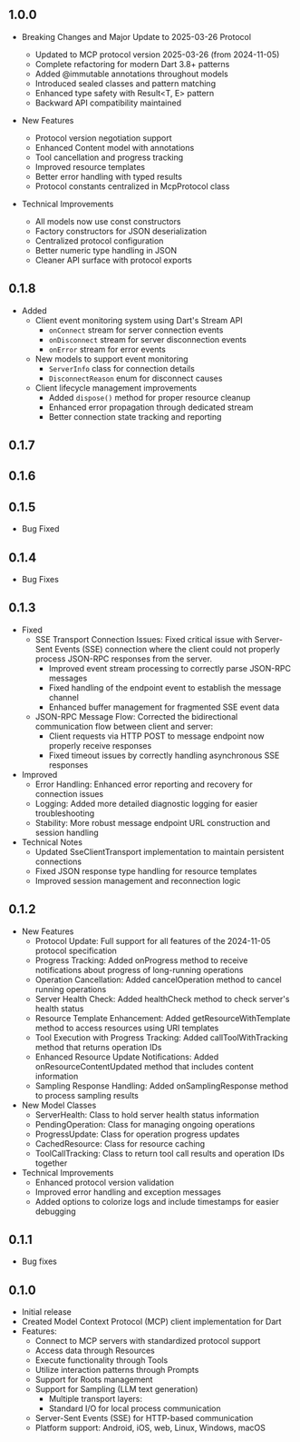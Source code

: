 ## 1.0.0

* Breaking Changes and Major Update to 2025-03-26 Protocol
  * Updated to MCP protocol version 2025-03-26 (from 2024-11-05)
  * Complete refactoring for modern Dart 3.8+ patterns
  * Added @immutable annotations throughout models
  * Introduced sealed classes and pattern matching
  * Enhanced type safety with Result<T, E> pattern
  * Backward API compatibility maintained

* New Features
  * Protocol version negotiation support
  * Enhanced Content model with annotations
  * Tool cancellation and progress tracking
  * Improved resource templates
  * Better error handling with typed results
  * Protocol constants centralized in McpProtocol class

* Technical Improvements
  * All models now use const constructors
  * Factory constructors for JSON deserialization
  * Centralized protocol configuration
  * Better numeric type handling in JSON
  * Cleaner API surface with protocol exports

## 0.1.8

* Added
  * Client event monitoring system using Dart's Stream API
    * `onConnect` stream for server connection events
    * `onDisconnect` stream for server disconnection events
    * `onError` stream for error events
  * New models to support event monitoring
    * `ServerInfo` class for connection details
    * `DisconnectReason` enum for disconnect causes
  * Client lifecycle management improvements
    * Added `dispose()` method for proper resource cleanup
    * Enhanced error propagation through dedicated stream
    * Better connection state tracking and reporting

## 0.1.7
## 0.1.6
## 0.1.5

* Bug Fixed

## 0.1.4

* Bug Fixes

## 0.1.3

* Fixed
  * SSE Transport Connection Issues: Fixed critical issue with Server-Sent Events (SSE) connection where the client could not properly process JSON-RPC responses from the server.
    * Improved event stream processing to correctly parse JSON-RPC messages
    * Fixed handling of the endpoint event to establish the message channel
    * Enhanced buffer management for fragmented SSE event data
  * JSON-RPC Message Flow: Corrected the bidirectional communication flow between client and server:
    * Client requests via HTTP POST to message endpoint now properly receive responses
    * Fixed timeout issues by correctly handling asynchronous SSE responses
* Improved
  * Error Handling: Enhanced error reporting and recovery for connection issues
  * Logging: Added more detailed diagnostic logging for easier troubleshooting
  * Stability: More robust message endpoint URL construction and session handling
* Technical Notes
  * Updated SseClientTransport implementation to maintain persistent connections
  * Fixed JSON response type handling for resource templates
  * Improved session management and reconnection logic

## 0.1.2

* New Features
  * Protocol Update: Full support for all features of the 2024-11-05 protocol specification
  * Progress Tracking: Added onProgress method to receive notifications about progress of long-running operations
  * Operation Cancellation: Added cancelOperation method to cancel running operations
  * Server Health Check: Added healthCheck method to check server's health status
  * Resource Template Enhancement: Added getResourceWithTemplate method to access resources using URI templates
  * Tool Execution with Progress Tracking: Added callToolWithTracking method that returns operation IDs
  * Enhanced Resource Update Notifications: Added onResourceContentUpdated method that includes content information
  * Sampling Response Handling: Added onSamplingResponse method to process sampling results
* New Model Classes
  * ServerHealth: Class to hold server health status information
  * PendingOperation: Class for managing ongoing operations
  * ProgressUpdate: Class for operation progress updates
  * CachedResource: Class for resource caching
  * ToolCallTracking: Class to return tool call results and operation IDs together
* Technical Improvements
  * Enhanced protocol version validation
  * Improved error handling and exception messages
  * Added options to colorize logs and include timestamps for easier debugging

## 0.1.1

* Bug fixes

## 0.1.0

* Initial release
* Created Model Context Protocol (MCP) client implementation for Dart
* Features:
  * Connect to MCP servers with standardized protocol support
  * Access data through Resources
  * Execute functionality through Tools
  * Utilize interaction patterns through Prompts
  * Support for Roots management
  * Support for Sampling (LLM text generation)
    * Multiple transport layers:
    * Standard I/O for local process communication
  * Server-Sent Events (SSE) for HTTP-based communication
  * Platform support: Android, iOS, web, Linux, Windows, macOS